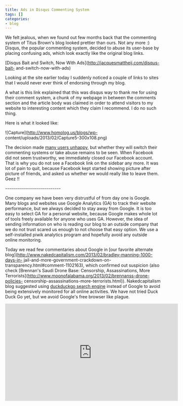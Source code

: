 ```yaml
---
title: Ads in Disqus Commenting System
tags: []
categories:
- blog
---
```

We felt jealous, when we found out few months back that the commenting system
of Titus Brown's blog looked prettier than ours. Not any more :) Disqus, the
popular commenting system, decided to abuse its user-base by placing confusing
ads, which look exactly like the original blog links.
<!--more-->

[Disqus Bait and Switch, Now With Ads](http://jacquesmattheij.com/disqus-bait-
and-switch-now-with-ads)

>

Looking at the site earlier today I suddenly noticed a couple of links to
sites that I would never ever think of endorsing through my blog.

A what is this link explained that this was disqus way to thank me for using
their comment system, a chunk of my webpage in between the comments section
and the article body was claimed in order to attend visitors to my website to
interesting content which they claim I recommend. I do no such thing.

Here is what it looked like:

![Capture](http://www.homolog.us/blogs/wp-
content/uploads/2013/02/Capture5-300x108.png)

The decision made [many users
unhappy](http://news.ycombinator.com/item?id=5220072), but whether they will
switch their commenting systems or take abuse remains to be seen. When
Facebook did not seem trustworthy, we immediately closed our Facebook account.
That is why you do not see a Facebook link on the sidebar any more. It was lot
of pain to quit, because Facebook kept started showing picture after picture
of friends, and asked us whether we would really like to leave them. Geez !!

\----------------------------

One company we have been very distrustful of from day one is Google. Many
blogs and websites use Google Analytics (GA) to track their website
performance, but we always decided to stay away from Google. It is too easy to
select GA for a personal website, because Google makes whole lot of tools
freely available for anyone who uses GA. However, the idea of sending
information on who is reading our blog to an outside company that we do not
trust scared us enough to not choose that easy option. We use a self-installed
piwik analytics program and hopefully avoid any outside online monitoring.

Today we read few commentaries about Google in [our favorite alternate
blog](http://www.nakedcapitalism.com/2013/02/bradley-manning-1000-days-in-
jail-and-more-government-crackdown-on-transparency.html#comment-1102163),
which confirmed out suspicion (also check [Brennan's Saudi Drone Base:
Censorship, Assassinations, More
Terrorists](http://www.moonofalabama.org/2013/02/brennanss-drone-policies-
censorship-assassinations-more-terrorists.html)). Nakedcapitalism blog
suggested using [duckduckgo search
engine](http://en.wikipedia.org/wiki/DuckDuckGo) instead of Google to avoid
being extensively monitored for all online activities. We have not tried Duck
Duck Go yet, but we avoid Google's free browser like plague.

<iframe width="560" height="315" src="http://www.youtube.com/embed/r7J18GS6ayc" frameborder="0"> </iframe>
